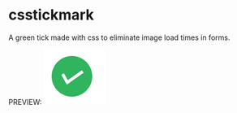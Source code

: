 # csstickmark
A green tick made with css to eliminate image load times in forms.

PREVIEW:
![Green tick](https://raw.githubusercontent.com/m-azam/csstickmark/master/sample.png?raw=true "")
